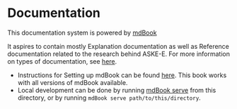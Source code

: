 # Documentation

This documentation system is powered by [mdBook](https://rust-lang.github.io/mdBook/)

It aspires to contain mostly Explanation documentation as well as Reference documentation related to the research behind ASKE-E.
For more information on types of documentation, see [here](https://documentation.divio.com/).

- Instructions for Setting up mdBook can be found [here](https://rust-lang.github.io/mdBook/cli/index.html).
  This book works with all versions of mdBook available.
- Local development can be done by running [mdBook serve](https://rust-lang.github.io/mdBook/cli/serve.html) from this directory, or by running `mdBook serve path/to/this/directory`.
